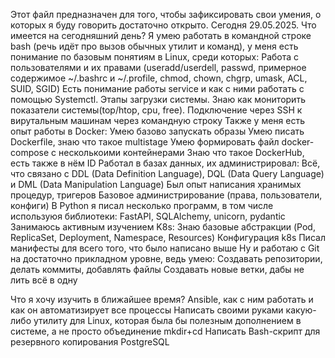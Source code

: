 Этот файл предназначен для того, чтобы зафиксировать свои умения, о которых я буду говорить достаточно открыто. 
Сегодня 29.05.2025. Что имеется на сегодняшний день?
Я умею работать в командной строке bash (речь идёт про вызов обычных утилит и команд), у меня есть понимание по базовым понятиям в Linux, среди которых:
  Работа с пользователями и их правами (useradd/userdell, passwd, примерное содержимое ~/.bashrc и ~/.profile, chmod, chown, chgrp, umask, ACL, SUID, SGID)
  Есть понимание работы service и как с ними работать с помощью Systemctl.
  Этапы загрузки системы.
  Знаю как мониторить показатели системы(top/htop, cpu, free).
  Подключение через SSH к вирутальным машинам через командную строку
Также у меня есть опыт работы в Docker:
  Умею базово запускать образы
  Умею писать Dockerfile, знаю что такое multistage
  Умею формировать файл docker-compose с несколькоими контейнерами
  Знаю что такое DockerHub, есть также в нём ID
Работал в базах данных, их администрировал:
  Всё, что связано с DDL (Data Definition Language), DQL (Data Query Language) и DML (Data Manipulation Language)
  Был опыт написания хранимых процедур, тригеров
  Базовое администрирование (права, пользователи, конфиги)
В Python я писал несколько программ, в том числе используюя библиотеки:
  FastAPI, SQLAlchemy, unicorn, pydantic
Занимаюсь активным изучением K8s:
  Знаю базовые абстракции (Pod, ReplicaSet, Deployment, Namespace, Resources)
  Конфигурация k8s
  Писал манифесты для всего того, что было написано выше
Ну и работаю с Git на достаточно прикладном уровне, ведь умею:
  Создавать репозитории, делать коммиты, добавлять файлы
  Создавать новые ветки, дабы не лить всё в одну

Что я хочу изучить в ближайшее время?
  Ansible, как с ним работать и как он автоматизирует все процессы
  Написать своими руками какую-либо утилиту для Linux, которая была бы полезным дополнением в системе, а не просто объединение mkdir+cd
  Написать Bash-скрипт для резервного копирования PostgreSQL
  
